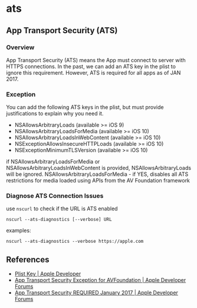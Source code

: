 # ats

## App Transport Security \(ATS\)

### Overview

App Transport Security \(ATS\) means the App must connect to server with HTTPS connections. In the past, we can add an ATS key in the plist to ignore this requirement. However, ATS is required for all apps as of JAN 2017.

### Exception

You can add the following ATS keys in the plist, but must provide justifications to explain why you need it.

* NSAllowsArbitraryLoads \(available &gt;= iOS 9\)
* NSAllowsArbitraryLoadsForMedia \(available &gt;= iOS 10\)
* NSAllowsArbitraryLoadsInWebContent \(available &gt;= iOS 10\)
* NSExceptionAllowsInsecureHTTPLoads \(available &gt;= iOS 10\)
* NSExceptionMinimumTLSVersion \(available &gt;= iOS 10\)

if NSAllowsArbitraryLoadsForMedia or NSAllowsArbitraryLoadsInWebContent is provided, NSAllowsArbitraryLoads will be ignored. NSAllowsArbitraryLoadsForMedia - if YES, disables all ATS restrictions for media loaded using APIs from the AV Foundation framework

### Diagnose ATS Connection Issues

use `nscurl` to check if the URL is ATS enabled

```text
nscurl --ats-diagnostics [--verbose] URL
```

examples:

```text
nscurl --ats-diagnostics --verbose https://apple.com
```

## References

* [Plist Key \| Apple Developer](https://developer.apple.com/library/prerelease/content/documentation/General/Reference/InfoPlistKeyReference/Articles/CocoaKeys.html#//apple_ref/doc/uid/TP40009251-SW59)
* [App Transport Security Exception for AVFoundation \| Apple Developer Forums](https://forums.developer.apple.com/thread/51612)
* [App Transport Security REQUIRED January 2017 \|  Apple Developer Forums](https://forums.developer.apple.com/thread/48979)

